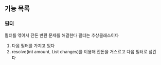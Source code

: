 ## 기능 목록

### 필터
필터를 엮어서 잔돈 반환 문제를 해결한다
필터는 추상클래스이다
1. 다음 필터를 가지고 있다
2. resolve(int amount, List<Integer> changes)를 이용해 잔돈을 거스르고 다음 필터로 넘긴다